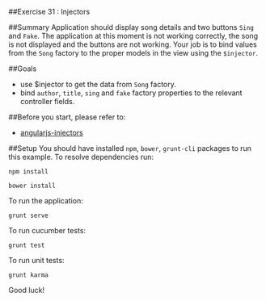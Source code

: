 ##Exercise 31 : Injectors

##Summary
Application should display song details and two buttons `Sing` and `Fake`. The application at this moment is not working correctly, the song is not displayed and the buttons are not working. Your job is to bind values from the `Song` factory to the proper models in the view using the `$injector`.

##Goals
* use $injector to get the data from `Song` factory.
* bind `author`, `title`, `sing` and `fake` factory properties to the relevant controller fields.

##Before you start, please refer to:
* [angularjs-injectors](https://egghead.io/lessons/angularjs-injectors)

##Setup
 You should have installed `npm`, `bower`, `grunt-cli`  packages to run this example. To resolve dependencies run:

```
npm install
```

```
bower install
```

To run the application:

```
grunt serve
```

To run cucumber tests:

```
grunt test
```

To run unit tests:

```
grunt karma
```

Good luck!
